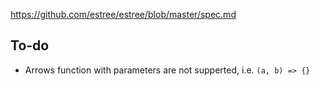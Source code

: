 https://github.com/estree/estree/blob/master/spec.md


To-do
-----

- Arrows function with parameters are not supperted, i.e. `(a, b) => {}`

